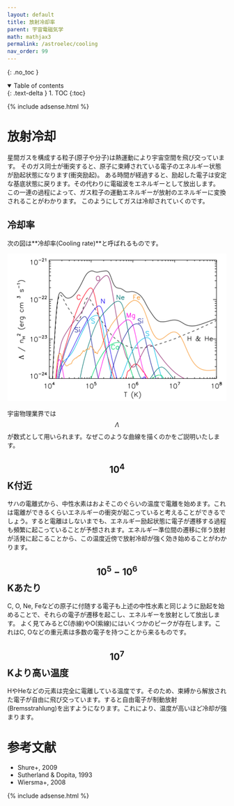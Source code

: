 ```yaml
---
layout: default
title: 放射冷却率
parent: 宇宙電磁気学
math: mathjax3
permalink: /astroelec/cooling
nav_order: 99
---
```


{: .no_toc }

<details open markdown="block">
  <summary>
    Table of contents
  </summary>
  {: .text-delta }
1. TOC
{:toc}
</details>

{% include adsense.html %}

# 放射冷却

星間ガスを構成する粒子(原子や分子)は熱運動により宇宙空間を飛び交っています。
そのガス同士が衝突すると、原子に束縛されている電子のエネルギー状態が励起状態になります(衝突励起)。
ある時間が経過すると、励起した電子は安定な基底状態に戻ります。その代わりに電磁波をエネルギーとして放出します。
この一連の過程によって、ガス粒子の運動エネルギーが放射のエネルギーに変換されることがわかります。
このようにしてガスは冷却されていくのです。

## 冷却率

次の図は**冷却率(Cooling rate)**と呼ばれるものです。

![放射冷却曲線](/assets/images/ism/cooling.png)

宇宙物理業界では$$\Lambda$$が数式として用いられます。なぜこのような曲線を描くのかをご説明いたします。

## $$10^4$$K付近

サハの電離式から、中性水素はおよそこのぐらいの温度で電離を始めます。これは電離ができるくらいエネルギーの衝突が起こっていると考えることができるでしょう。すると電離はしないまでも、エネルギー励起状態に電子が遷移する過程も頻繁に起こっていることが予想されます。エネルギー準位間の遷移に伴う放射が活発に起こることから、この温度近傍で放射冷却が強く効き始めることがわかります。

## $$10^5-10^6$$Kあたり

C, O, Ne, Feなどの原子に付随する電子も上述の中性水素と同じように励起を始めることで、それらの電子が遷移を起こし、エネルギーを放射として放出します。
よく見てみるとC(赤線)やO(紫線)にはいくつかのピークが存在します。これはC, Oなどの重元素は多数の電子を持つことから来るものです。

## $$10^7$$Kより高い温度

HやHeなどの元素は完全に電離している温度です。そのため、束縛から解放された電子が自由に飛び交っています。すると自由電子が制動放射(Bremsstrahlung)を出すようになります。これにより、温度が高いほど冷却が強まります。

# 参考文献

* Shure+, 2009
* Sutherland & Dopita, 1993
* Wiersma+, 2008

{% include adsense.html %}
